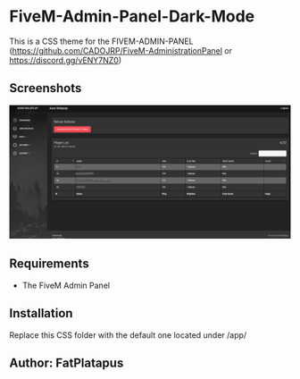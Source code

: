 # FiveM-Admin-Panel-Dark-Mode

This is a CSS theme for the FIVEM-ADMIN-PANEL (https://github.com/CADOJRP/FiveM-AdministrationPanel or https://discord.gg/vENY7NZ0)

## Screenshots

![](/screenshots/Screenshot%20(170)_LI.jpg)

## Requirements

- The FiveM Admin Panel 

## Installation

Replace this CSS folder with the default one located under /app/

## Author: FatPlatapus
